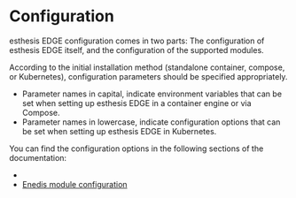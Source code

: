 # Configuration

esthesis EDGE configuration comes in two parts: The configuration of esthesis EDGE itself, and the configuration of the
supported modules. 

According to the initial installation method (standalone container, compose, or Kubernetes), 
configuration parameters should be specified appropriately.
- Parameter names in capital, indicate environment variables that can be set when setting up esthesis EDGE in a
  container engine or via Compose.
- Parameter names in lowercase, indicate configuration options that can be set when setting up esthesis EDGE in Kubernetes.


You can find the configuration options in the following sections of the documentation:
- [](Main.md)
- [Enedis module configuration](enedis.md)